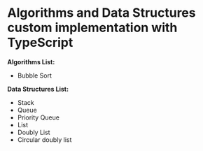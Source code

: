 # Algorithms and Data Structures custom implementation with TypeScript
**Algorithms List:**
* Bubble Sort 

**Data Structures List:** 
* Stack
* Queue
* Priority Queue
* List 
* Doubly List
* Circular doubly list

